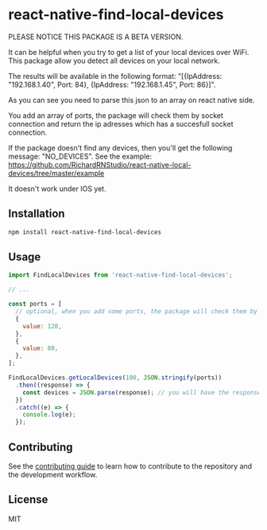 # react-native-find-local-devices

PLEASE NOTICE THIS PACKAGE IS A BETA VERSION.

It can be helpful when you try to get a list of your local devices over WiFi.
This package allow you detect all devices on your local network.

The results will be available in the following format:
"[{IpAddress: "192.168.1.40", Port: 84}, {IpAddress: "192.168.1.45", Port: 86}]".

As you can see you need to parse this json to an array on react native side.

You add an array of ports, the package will check them by socket connection and return the ip adresses which has a succesfull socket connection.

If the package doesn't find any devices, then you'll get the following message: "NO_DEVICES".
See the example: https://github.com/RichardRNStudio/react-native-local-devices/tree/master/example

It doesn't work under IOS yet.

## Installation

```sh
npm install react-native-find-local-devices
```

## Usage

```js
import FindLocalDevices from 'react-native-find-local-devices';

// ...

const ports = [
  // optional, when you add some ports, the package will check them by socket connection
  {
    value: 120,
  },
  {
    value: 80,
  },
];

FindLocalDevices.getLocalDevices(100, JSON.stringify(ports))
  .then((response) => {
    const devices = JSON.parse(response); // you will have the response as a string so you've to parse that
  })
  .catch((e) => {
    console.log(e);
  });
```

## Contributing

See the [contributing guide](CONTRIBUTING.md) to learn how to contribute to the repository and the development workflow.

## License

MIT
